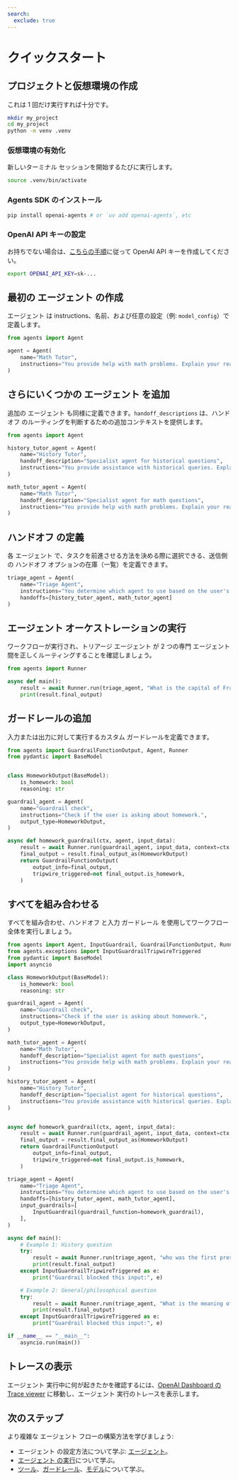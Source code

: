 ```yaml
---
search:
  exclude: true
---
```

# クイックスタート

## プロジェクトと仮想環境の作成

これは 1 回だけ実行すれば十分です。

```bash
mkdir my_project
cd my_project
python -m venv .venv
```

### 仮想環境の有効化

新しいターミナル セッションを開始するたびに実行します。

```bash
source .venv/bin/activate
```

### Agents SDK のインストール

```bash
pip install openai-agents # or `uv add openai-agents`, etc
```

### OpenAI API キーの設定

お持ちでない場合は、[こちらの手順](https://platform.openai.com/docs/quickstart#create-and-export-an-api-key)に従って OpenAI API キーを作成してください。

```bash
export OPENAI_API_KEY=sk-...
```

## 最初の エージェント の作成

エージェント は instructions、名前、および任意の設定（例: `model_config`）で定義します。

```python
from agents import Agent

agent = Agent(
    name="Math Tutor",
    instructions="You provide help with math problems. Explain your reasoning at each step and include examples",
)
```

## さらにいくつかの エージェント を追加

追加の エージェント も同様に定義できます。`handoff_descriptions` は、ハンドオフ のルーティングを判断するための追加コンテキストを提供します。

```python
from agents import Agent

history_tutor_agent = Agent(
    name="History Tutor",
    handoff_description="Specialist agent for historical questions",
    instructions="You provide assistance with historical queries. Explain important events and context clearly.",
)

math_tutor_agent = Agent(
    name="Math Tutor",
    handoff_description="Specialist agent for math questions",
    instructions="You provide help with math problems. Explain your reasoning at each step and include examples",
)
```

## ハンドオフ の定義

各 エージェント で、タスクを前進させる方法を決める際に選択できる、送信側の ハンドオフ オプションの在庫（一覧）を定義できます。

```python
triage_agent = Agent(
    name="Triage Agent",
    instructions="You determine which agent to use based on the user's homework question",
    handoffs=[history_tutor_agent, math_tutor_agent]
)
```

## エージェント オーケストレーションの実行

ワークフローが実行され、トリアージ エージェント が 2 つの専門 エージェント 間を正しくルーティングすることを確認しましょう。

```python
from agents import Runner

async def main():
    result = await Runner.run(triage_agent, "What is the capital of France?")
    print(result.final_output)
```

## ガードレールの追加

入力または出力に対して実行するカスタム ガードレールを定義できます。

```python
from agents import GuardrailFunctionOutput, Agent, Runner
from pydantic import BaseModel


class HomeworkOutput(BaseModel):
    is_homework: bool
    reasoning: str

guardrail_agent = Agent(
    name="Guardrail check",
    instructions="Check if the user is asking about homework.",
    output_type=HomeworkOutput,
)

async def homework_guardrail(ctx, agent, input_data):
    result = await Runner.run(guardrail_agent, input_data, context=ctx.context)
    final_output = result.final_output_as(HomeworkOutput)
    return GuardrailFunctionOutput(
        output_info=final_output,
        tripwire_triggered=not final_output.is_homework,
    )
```

## すべてを組み合わせる

すべてを組み合わせ、ハンドオフ と入力 ガードレール を使用してワークフロー全体を実行しましょう。

```python
from agents import Agent, InputGuardrail, GuardrailFunctionOutput, Runner
from agents.exceptions import InputGuardrailTripwireTriggered
from pydantic import BaseModel
import asyncio

class HomeworkOutput(BaseModel):
    is_homework: bool
    reasoning: str

guardrail_agent = Agent(
    name="Guardrail check",
    instructions="Check if the user is asking about homework.",
    output_type=HomeworkOutput,
)

math_tutor_agent = Agent(
    name="Math Tutor",
    handoff_description="Specialist agent for math questions",
    instructions="You provide help with math problems. Explain your reasoning at each step and include examples",
)

history_tutor_agent = Agent(
    name="History Tutor",
    handoff_description="Specialist agent for historical questions",
    instructions="You provide assistance with historical queries. Explain important events and context clearly.",
)


async def homework_guardrail(ctx, agent, input_data):
    result = await Runner.run(guardrail_agent, input_data, context=ctx.context)
    final_output = result.final_output_as(HomeworkOutput)
    return GuardrailFunctionOutput(
        output_info=final_output,
        tripwire_triggered=not final_output.is_homework,
    )

triage_agent = Agent(
    name="Triage Agent",
    instructions="You determine which agent to use based on the user's homework question",
    handoffs=[history_tutor_agent, math_tutor_agent],
    input_guardrails=[
        InputGuardrail(guardrail_function=homework_guardrail),
    ],
)

async def main():
    # Example 1: History question
    try:
        result = await Runner.run(triage_agent, "who was the first president of the united states?")
        print(result.final_output)
    except InputGuardrailTripwireTriggered as e:
        print("Guardrail blocked this input:", e)

    # Example 2: General/philosophical question
    try:
        result = await Runner.run(triage_agent, "What is the meaning of life?")
        print(result.final_output)
    except InputGuardrailTripwireTriggered as e:
        print("Guardrail blocked this input:", e)

if __name__ == "__main__":
    asyncio.run(main())
```

## トレースの表示

エージェント 実行中に何が起きたかを確認するには、[OpenAI Dashboard の Trace viewer](https://platform.openai.com/traces) に移動し、エージェント 実行のトレースを表示します。

## 次のステップ

より複雑な エージェント フローの構築方法を学びましょう:

- エージェント の設定方法について学ぶ: [エージェント](agents.md)。
- [エージェント の実行](running_agents.md)について学ぶ。
- [ツール](tools.md)、[ガードレール](guardrails.md)、[モデル](models/index.md)について学ぶ。